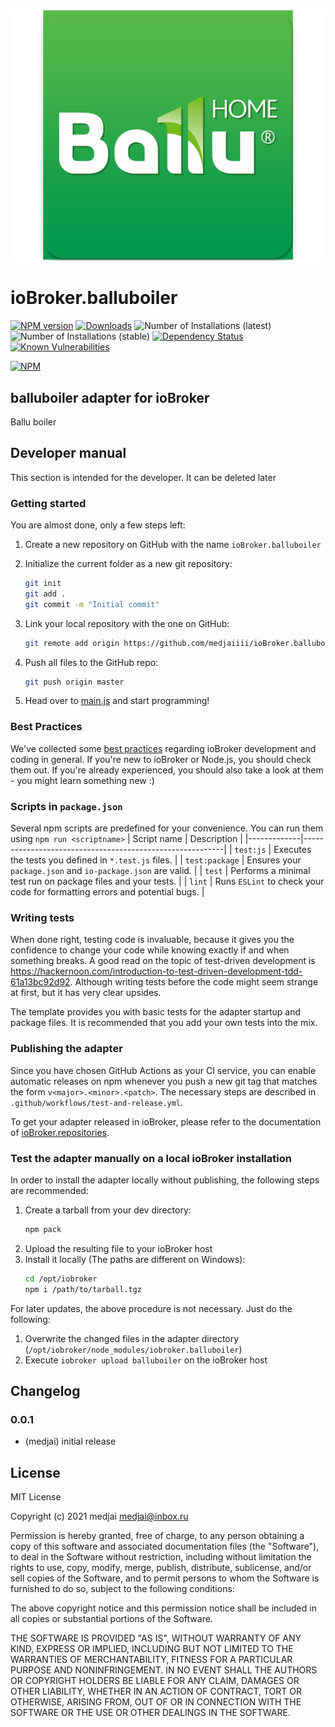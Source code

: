 ![Logo](admin/balluboiler.png)
# ioBroker.balluboiler

[![NPM version](http://img.shields.io/npm/v/iobroker.balluboiler.svg)](https://www.npmjs.com/package/iobroker.balluboiler)
[![Downloads](https://img.shields.io/npm/dm/iobroker.balluboiler.svg)](https://www.npmjs.com/package/iobroker.balluboiler)
![Number of Installations (latest)](http://iobroker.live/badges/balluboiler-installed.svg)
![Number of Installations (stable)](http://iobroker.live/badges/balluboiler-stable.svg)
[![Dependency Status](https://img.shields.io/david/medjaiiii/iobroker.balluboiler.svg)](https://david-dm.org/medjaiiii/iobroker.balluboiler)
[![Known Vulnerabilities](https://snyk.io/test/github/medjaiiii/ioBroker.balluboiler/badge.svg)](https://snyk.io/test/github/medjaiiii/ioBroker.balluboiler)

[![NPM](https://nodei.co/npm/iobroker.balluboiler.png?downloads=true)](https://nodei.co/npm/iobroker.balluboiler/)

## balluboiler adapter for ioBroker

Ballu boiler

## Developer manual
This section is intended for the developer. It can be deleted later

### Getting started

You are almost done, only a few steps left:
1. Create a new repository on GitHub with the name `ioBroker.balluboiler`
1. Initialize the current folder as a new git repository:  
    ```bash
    git init
    git add .
    git commit -m "Initial commit"
    ```
1. Link your local repository with the one on GitHub:  
    ```bash
    git remote add origin https://github.com/medjaiiii/ioBroker.balluboiler
    ```

1. Push all files to the GitHub repo:  
    ```bash
    git push origin master
    ```
1. Head over to [main.js](main.js) and start programming!

### Best Practices
We've collected some [best practices](https://github.com/ioBroker/ioBroker.repositories#development-and-coding-best-practices) regarding ioBroker development and coding in general. If you're new to ioBroker or Node.js, you should
check them out. If you're already experienced, you should also take a look at them - you might learn something new :)

### Scripts in `package.json`
Several npm scripts are predefined for your convenience. You can run them using `npm run <scriptname>`
| Script name | Description                                              |
|-------------|----------------------------------------------------------|
| `test:js`   | Executes the tests you defined in `*.test.js` files.     |
| `test:package`    | Ensures your `package.json` and `io-package.json` are valid. |
| `test` | Performs a minimal test run on package files and your tests. |
| `lint` | Runs `ESLint` to check your code for formatting errors and potential bugs. |

### Writing tests
When done right, testing code is invaluable, because it gives you the 
confidence to change your code while knowing exactly if and when 
something breaks. A good read on the topic of test-driven development 
is https://hackernoon.com/introduction-to-test-driven-development-tdd-61a13bc92d92. 
Although writing tests before the code might seem strange at first, but it has very 
clear upsides.

The template provides you with basic tests for the adapter startup and package files.
It is recommended that you add your own tests into the mix.

### Publishing the adapter
Since you have chosen GitHub Actions as your CI service, you can 
enable automatic releases on npm whenever you push a new git tag that matches the form 
`v<major>.<minor>.<patch>`. The necessary steps are described in `.github/workflows/test-and-release.yml`.

To get your adapter released in ioBroker, please refer to the documentation 
of [ioBroker.repositories](https://github.com/ioBroker/ioBroker.repositories#requirements-for-adapter-to-get-added-to-the-latest-repository).

### Test the adapter manually on a local ioBroker installation
In order to install the adapter locally without publishing, the following steps are recommended:
1. Create a tarball from your dev directory:  
    ```bash
    npm pack
    ```
1. Upload the resulting file to your ioBroker host
1. Install it locally (The paths are different on Windows):
    ```bash
    cd /opt/iobroker
    npm i /path/to/tarball.tgz
    ```

For later updates, the above procedure is not necessary. Just do the following:
1. Overwrite the changed files in the adapter directory (`/opt/iobroker/node_modules/iobroker.balluboiler`)
1. Execute `iobroker upload balluboiler` on the ioBroker host

## Changelog

### 0.0.1
* (medjai) initial release

## License
MIT License

Copyright (c) 2021 medjai <medjai@inbox.ru>

Permission is hereby granted, free of charge, to any person obtaining a copy
of this software and associated documentation files (the "Software"), to deal
in the Software without restriction, including without limitation the rights
to use, copy, modify, merge, publish, distribute, sublicense, and/or sell
copies of the Software, and to permit persons to whom the Software is
furnished to do so, subject to the following conditions:

The above copyright notice and this permission notice shall be included in all
copies or substantial portions of the Software.

THE SOFTWARE IS PROVIDED "AS IS", WITHOUT WARRANTY OF ANY KIND, EXPRESS OR
IMPLIED, INCLUDING BUT NOT LIMITED TO THE WARRANTIES OF MERCHANTABILITY,
FITNESS FOR A PARTICULAR PURPOSE AND NONINFRINGEMENT. IN NO EVENT SHALL THE
AUTHORS OR COPYRIGHT HOLDERS BE LIABLE FOR ANY CLAIM, DAMAGES OR OTHER
LIABILITY, WHETHER IN AN ACTION OF CONTRACT, TORT OR OTHERWISE, ARISING FROM,
OUT OF OR IN CONNECTION WITH THE SOFTWARE OR THE USE OR OTHER DEALINGS IN THE
SOFTWARE.